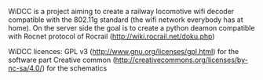 WiDCC is a project aiming to create a railway locomotive wifi decoder compatible with the 802.11g standard (the wifi network everybody has at home).
On the server side the goal is to create a python deamon compatible with Rocnet protocol of Rocrail (http://wiki.rocrail.net/doku.php)


WiDCC licences:
GPL v3 (http://www.gnu.org/licenses/gpl.html) for the software part 
Creative common (http://creativecommons.org/licenses/by-nc-sa/4.0/) for the schematics
